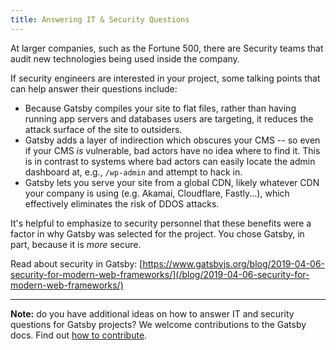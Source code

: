 ```yaml
---
title: Answering IT & Security Questions
---
```


At larger companies, such as the Fortune 500, there are Security teams that audit new technologies being used inside the company.

If security engineers are interested in your project, some talking points that can help answer their questions include:

- Because Gatsby compiles your site to flat files, rather than having running app servers and databases users are targeting, it reduces the attack surface of the site to outsiders.
- Gatsby adds a layer of indirection which obscures your CMS -- so even if your CMS _is_ vulnerable, bad actors have no idea where to find it. This is in contrast to systems where bad actors can easily locate the admin dashboard at, e.g., `/wp-admin` and attempt to hack in.
- Gatsby lets you serve your site from a global CDN, likely whatever CDN your company is using (e.g. Akamai, Cloudflare, Fastly...), which effectively eliminates the risk of DDOS attacks.

It's helpful to emphasize to security personnel that these benefits were a factor in why Gatsby was selected for the project. You chose Gatsby, in part, because it is _more_ secure.

Read about security in Gatsby: [https://www.gatsbyjs.org/blog/2019-04-06-security-for-modern-web-frameworks/](/blog/2019-04-06-security-for-modern-web-frameworks/)

---

**Note:** do you have additional ideas on how to answer IT and security questions for Gatsby projects? We welcome contributions to the Gatsby docs. Find out [how to contribute](/contributing/docs-contributions/).

